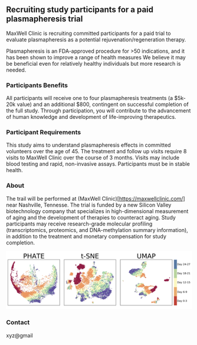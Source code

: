 ## Recruiting study participants for a paid plasmapheresis trial

MaxWell Clinic is recruiting committed participants for a paid trial to evaluate plasmapheresis as a potential rejuvenation/regeneration therapy.

Plasmapheresis is an FDA-approved procedure for >50 indications, and it has been shown to improve a range of health measures We believe it may be beneficial even for relatively healthy individuals but more research is needed.

### Participants Benefits
All participants will receive one to four plasmapheresis treatments (a $5k-20k value) and an additional $800, contingent on successful completion of the full study. Through participation, you will contribute to the advancement of human knowledge and development of life-improving therapeutics. 

### Participant Requirements
This study aims to understand plasmapheresis effects in committed volunteers over the age of 45. The treatment and follow up visits require 8 visits to MaxWell Clinic over the course of 3 months. Visits may include blood testing and rapid, non-invasive assays. Participants must be in stable health. 

### About  
The trail will be performed at (MaxWell Clinic)[https://maxwellclinic.com/] near Nashville, Tennesse. The trial is funded by a new Silicon Valley biotechnology company that specializes in high-dimensional measurement of aging and the development of therapies to counteract aging. Study participants may receive research-grade molecular profiling (transcriptomics, proteomics, and DNA-methylation summary information), in addition to the treatment and monetary compensation for study completion.

![cells](images/umaps.png)

### Contact
xyz@gmail
